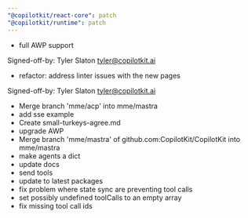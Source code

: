 ```yaml
---
"@copilotkit/react-core": patch
"@copilotkit/runtime": patch
---
```


- full AWP support

Signed-off-by: Tyler Slaton <tyler@copilotkit.ai>

- refactor: address linter issues with the new pages

Signed-off-by: Tyler Slaton <tyler@copilotkit.ai>

- Merge branch 'mme/acp' into mme/mastra
- add sse example
- Create small-turkeys-agree.md
- upgrade AWP
- Merge branch 'mme/mastra' of github.com:CopilotKit/CopilotKit into mme/mastra
- make agents a dict
- update docs
- send tools
- update to latest packages
- fix problem where state sync are preventing tool calls
- set possibly undefined toolCalls to an empty array
- fix missing tool call ids
